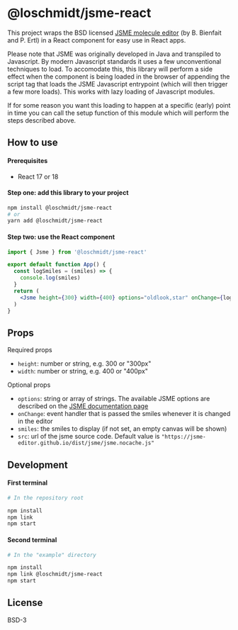 # @loschmidt/jsme-react

This project wraps the BSD licensed [JSME molecule editor](https://peter-ertl.com/jsme/) (by B. Bienfait and P. Ertl) in a React component for easy use in React apps.

Please note that JSME was originally developed in Java and transpiled to Javascript. By modern Javascript standards it uses a few unconventional techniques to load. To accomodate this, this library will perform a side effect when the component is being loaded in the browser of appending the script tag that loads the JSME Javascript entrypoint (which will then trigger a few more loads). This works with lazy loading of Javascript modules.

If for some reason you want this loading to happen at a specific (early) point in time you can call the setup function of this module which will perform the steps described above.

## How to use

#### Prerequisites

- React 17 or 18

#### Step one: add this library to your project

```bash
npm install @loschmidt/jsme-react
# or
yarn add @loschmidt/jsme-react
```

#### Step two: use the React component

```jsx
import { Jsme } from '@loschmidt/jsme-react'

export default function App() {
  const logSmiles = (smiles) => {
    console.log(smiles)
  }
  return (
    <Jsme height={300} width={400} options="oldlook,star" onChange={logSmiles}/>
  )
}
```

## Props

Required props

* `height`: number or string, e.g. 300 or "300px"
* `width`: number or string, e.g. 400 or "400px"

Optional props
* `options`: string or array of strings. The available JSME options are described on the [JSME documentation page](https://peter-ertl.com/jsme/JSME_2017-02-26/doc.html#JSME_API)
* `onChange`: event handler that is passed the smiles whenever it is changed in the editor
* `smiles`: the smiles to display (if not set, an empty canvas will be shown)
* `src`: url of the jsme source code. Default value is `"https://jsme-editor.github.io/dist/jsme/jsme.nocache.js"`


## Development

#### First terminal

```bash
# In the repository root

npm install
npm link
npm start
```

#### Second terminal
```bash
# In the "example" directory

npm install
npm link @loschmidt/jsme-react
npm start
```

## License

BSD-3
